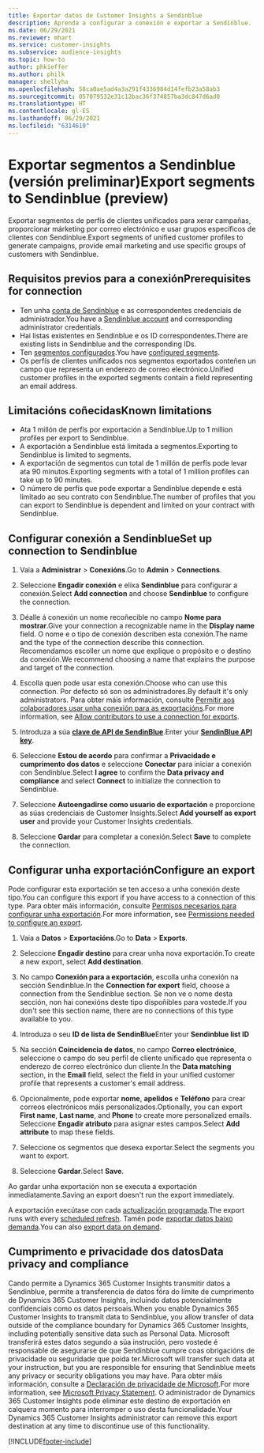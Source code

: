 ```yaml
---
title: Exportar datos de Customer Insights a Sendinblue
description: Aprenda a configurar a conexión e exportar a Sendinblue.
ms.date: 06/29/2021
ms.reviewer: mhart
ms.service: customer-insights
ms.subservice: audience-insights
ms.topic: how-to
author: phkieffer
ms.author: philk
manager: shellyha
ms.openlocfilehash: 58ca0ae5ad4a3a291f4336984d14fefb23a58ab3
ms.sourcegitcommit: 057079532e31c12bac36f374857ba3dc847d6ad0
ms.translationtype: HT
ms.contentlocale: gl-ES
ms.lasthandoff: 06/29/2021
ms.locfileid: "6314610"
---
```

# <a name="export-segments-to-sendinblue-preview"></a><span data-ttu-id="13586-103">Exportar segmentos a Sendinblue (versión preliminar)</span><span class="sxs-lookup"><span data-stu-id="13586-103">Export segments to Sendinblue (preview)</span></span>

<span data-ttu-id="13586-104">Exportar segmentos de perfís de clientes unificados para xerar campañas, proporcionar márketing por correo electrónico e usar grupos específicos de clientes con Sendinblue.</span><span class="sxs-lookup"><span data-stu-id="13586-104">Export segments of unified customer profiles to generate campaigns, provide email marketing and use specific groups of customers with Sendinblue.</span></span>

## <a name="prerequisites-for-connection"></a><span data-ttu-id="13586-105">Requisitos previos para a conexión</span><span class="sxs-lookup"><span data-stu-id="13586-105">Prerequisites for connection</span></span>

-   <span data-ttu-id="13586-106">Ten unha [conta de Sendinblue](https://www.sendinblue.com/) e as correspondentes credenciais de administrador.</span><span class="sxs-lookup"><span data-stu-id="13586-106">You have a [Sendinblue account](https://www.sendinblue.com/) and corresponding administrator credentials.</span></span>
-   <span data-ttu-id="13586-107">Hai listas existentes en Sendinblue e os ID correspondentes.</span><span class="sxs-lookup"><span data-stu-id="13586-107">There are existing lists in Sendinblue and the corresponding IDs.</span></span>
-   <span data-ttu-id="13586-108">Ten [segmentos configurados](segments.md).</span><span class="sxs-lookup"><span data-stu-id="13586-108">You have [configured segments](segments.md).</span></span>
-   <span data-ttu-id="13586-109">Os perfís de clientes unificados nos segmentos exportados conteñen un campo que representa un enderezo de correo electrónico.</span><span class="sxs-lookup"><span data-stu-id="13586-109">Unified customer profiles in the exported segments contain a field representing an email address.</span></span>

## <a name="known-limitations"></a><span data-ttu-id="13586-110">Limitacións coñecidas</span><span class="sxs-lookup"><span data-stu-id="13586-110">Known limitations</span></span>

- <span data-ttu-id="13586-111">Ata 1 millón de perfís por exportación a Sendinblue.</span><span class="sxs-lookup"><span data-stu-id="13586-111">Up to 1 million profiles per export to Sendinblue.</span></span>
- <span data-ttu-id="13586-112">A exportación a Sendinblue está limitada a segmentos.</span><span class="sxs-lookup"><span data-stu-id="13586-112">Exporting to Sendinblue is limited to segments.</span></span>
- <span data-ttu-id="13586-113">A exportación de segmentos cun total de 1 millón de perfís pode levar ata 90 minutos.</span><span class="sxs-lookup"><span data-stu-id="13586-113">Exporting segments with a total of 1 million profiles can take up to 90 minutes.</span></span> 
- <span data-ttu-id="13586-114">O número de perfís que pode exportar a Sendinblue depende e está limitado ao seu contrato con Sendinblue.</span><span class="sxs-lookup"><span data-stu-id="13586-114">The number of profiles that you can export to Sendinblue is dependent and limited on your contract with Sendinblue.</span></span>

## <a name="set-up-connection-to-sendinblue"></a><span data-ttu-id="13586-115">Configurar conexión a Sendinblue</span><span class="sxs-lookup"><span data-stu-id="13586-115">Set up connection to Sendinblue</span></span>

1. <span data-ttu-id="13586-116">Vaia a **Administrar** > **Conexións**.</span><span class="sxs-lookup"><span data-stu-id="13586-116">Go to **Admin** > **Connections**.</span></span>

1. <span data-ttu-id="13586-117">Seleccione **Engadir conexión** e elixa **Sendinblue** para configurar a conexión.</span><span class="sxs-lookup"><span data-stu-id="13586-117">Select **Add connection** and choose **Sendinblue** to configure the connection.</span></span>

1. <span data-ttu-id="13586-118">Déalle á conexión un nome recoñecible no campo **Nome para mostrar**.</span><span class="sxs-lookup"><span data-stu-id="13586-118">Give your connection a recognizable name in the **Display name** field.</span></span> <span data-ttu-id="13586-119">O nome e o tipo de conexión describen esta conexión.</span><span class="sxs-lookup"><span data-stu-id="13586-119">The name and the type of the connection describe this connection.</span></span> <span data-ttu-id="13586-120">Recomendamos escoller un nome que explique o propósito e o destino da conexión.</span><span class="sxs-lookup"><span data-stu-id="13586-120">We recommend choosing a name that explains the purpose and target of the connection.</span></span>

1. <span data-ttu-id="13586-121">Escolla quen pode usar esta conexión.</span><span class="sxs-lookup"><span data-stu-id="13586-121">Choose who can use this connection.</span></span> <span data-ttu-id="13586-122">Por defecto só son os administradores.</span><span class="sxs-lookup"><span data-stu-id="13586-122">By default it's only administrators.</span></span> <span data-ttu-id="13586-123">Para obter máis información, consulte [Permitir aos colaboradores usar unha conexión para as exportacións](connections.md#allow-contributors-to-use-a-connection-for-exports).</span><span class="sxs-lookup"><span data-stu-id="13586-123">For more information, see [Allow contributors to use a connection for exports](connections.md#allow-contributors-to-use-a-connection-for-exports).</span></span>

1. <span data-ttu-id="13586-124">Introduza a súa **[clave de API de SendinBlue](https://developers.sendinblue.com/docs/getting-started#:~:text=Get%20your%20API%20key&text=You%20can%20create%20one%20from,your%20settings%20This%20API%20key)**.</span><span class="sxs-lookup"><span data-stu-id="13586-124">Enter your **[SendinBlue API key](https://developers.sendinblue.com/docs/getting-started#:~:text=Get%20your%20API%20key&text=You%20can%20create%20one%20from,your%20settings%20This%20API%20key)**.</span></span>

1. <span data-ttu-id="13586-125">Seleccione **Estou de acordo** para confirmar a **Privacidade e cumprimento dos datos** e seleccione **Conectar** para iniciar a conexión con Sendinblue.</span><span class="sxs-lookup"><span data-stu-id="13586-125">Select **I agree** to confirm the **Data privacy and compliance** and select **Connect** to initialize the connection to Sendinblue.</span></span>

1. <span data-ttu-id="13586-126">Seleccione **Autoengadirse como usuario de exportación** e proporcione as súas credenciais de Customer Insights.</span><span class="sxs-lookup"><span data-stu-id="13586-126">Select **Add yourself as export user** and provide your Customer Insights credentials.</span></span>

1. <span data-ttu-id="13586-127">Seleccione **Gardar** para completar a conexión.</span><span class="sxs-lookup"><span data-stu-id="13586-127">Select **Save** to complete the connection.</span></span>

## <a name="configure-an-export"></a><span data-ttu-id="13586-128">Configurar unha exportación</span><span class="sxs-lookup"><span data-stu-id="13586-128">Configure an export</span></span>

<span data-ttu-id="13586-129">Pode configurar esta exportación se ten acceso a unha conexión deste tipo.</span><span class="sxs-lookup"><span data-stu-id="13586-129">You can configure this export if you have access to a connection of this type.</span></span> <span data-ttu-id="13586-130">Para obter máis información, consulte [Permisos necesarios para configurar unha exportación](export-destinations.md#set-up-a-new-export).</span><span class="sxs-lookup"><span data-stu-id="13586-130">For more information, see [Permissions needed to configure an export](export-destinations.md#set-up-a-new-export).</span></span>

1. <span data-ttu-id="13586-131">Vaia a **Datos** > **Exportacións**.</span><span class="sxs-lookup"><span data-stu-id="13586-131">Go to **Data** > **Exports**.</span></span>

1. <span data-ttu-id="13586-132">Seleccione **Engadir destino** para crear unha nova exportación.</span><span class="sxs-lookup"><span data-stu-id="13586-132">To create a new export, select **Add destination**.</span></span>

1. <span data-ttu-id="13586-133">No campo **Conexión para a exportación**, escolla unha conexión na sección Sendinblue.</span><span class="sxs-lookup"><span data-stu-id="13586-133">In the **Connection for export** field, choose a connection from the Sendinblue section.</span></span> <span data-ttu-id="13586-134">Se non ve o nome desta sección, non hai conexións deste tipo dispoñibles para vostede.</span><span class="sxs-lookup"><span data-stu-id="13586-134">If you don't see this section name, there are no connections of this type available to you.</span></span>

1. <span data-ttu-id="13586-135">Introduza o seu **ID de lista de SendinBlue**</span><span class="sxs-lookup"><span data-stu-id="13586-135">Enter your **Sendinblue list ID**</span></span> 

1. <span data-ttu-id="13586-136">Na sección **Coincidencia de datos**, no campo **Correo electrónico**, seleccione o campo do seu perfil de cliente unificado que representa o enderezo de correo electrónico dun cliente.</span><span class="sxs-lookup"><span data-stu-id="13586-136">In the **Data matching** section, in the **Email** field, select the field in your unified customer profile that represents a customer's email address.</span></span> 

1. <span data-ttu-id="13586-137">Opcionalmente, pode exportar **nome**, **apelidos** e **Teléfono** para crear correos electrónicos máis personalizados.</span><span class="sxs-lookup"><span data-stu-id="13586-137">Optionally, you can export **First name**, **Last name**, and **Phone**  to create more personalized emails.</span></span> <span data-ttu-id="13586-138">Seleccione **Engadir atributo** para asignar estes campos.</span><span class="sxs-lookup"><span data-stu-id="13586-138">Select **Add attribute** to map these fields.</span></span>

1. <span data-ttu-id="13586-139">Seleccione os segmentos que desexa exportar.</span><span class="sxs-lookup"><span data-stu-id="13586-139">Select the segments you want to export.</span></span> 

1. <span data-ttu-id="13586-140">Seleccione **Gardar**.</span><span class="sxs-lookup"><span data-stu-id="13586-140">Select **Save**.</span></span>

<span data-ttu-id="13586-141">Ao gardar unha exportación non se executa a exportación inmediatamente.</span><span class="sxs-lookup"><span data-stu-id="13586-141">Saving an export doesn't run the export immediately.</span></span>

<span data-ttu-id="13586-142">A exportación execútase con cada [actualización programada](system.md#schedule-tab).</span><span class="sxs-lookup"><span data-stu-id="13586-142">The export runs with every [scheduled refresh](system.md#schedule-tab).</span></span> <span data-ttu-id="13586-143">Tamén pode [exportar datos baixo demanda](export-destinations.md#run-exports-on-demand).</span><span class="sxs-lookup"><span data-stu-id="13586-143">You can also [export data on demand](export-destinations.md#run-exports-on-demand).</span></span> 


## <a name="data-privacy-and-compliance"></a><span data-ttu-id="13586-144">Cumprimento e privacidade dos datos</span><span class="sxs-lookup"><span data-stu-id="13586-144">Data privacy and compliance</span></span>

<span data-ttu-id="13586-145">Cando permite a Dynamics 365 Customer Insights transmitir datos a Sendinblue, permite a transferencia de datos fóra do límite de cumprimento de Dynamics 365 Customer Insights, incluíndo datos potencialmente confidenciais como os datos persoais.</span><span class="sxs-lookup"><span data-stu-id="13586-145">When you enable Dynamics 365 Customer Insights to transmit data to Sendinblue, you allow transfer of data outside of the compliance boundary for Dynamics 365 Customer Insights, including potentially sensitive data such as Personal Data.</span></span> <span data-ttu-id="13586-146">Microsoft transferirá estes datos segundo a súa instrución, pero vostede é responsable de asegurarse de que Sendinblue cumpre coas obrigacións de privacidade ou seguridade que poida ter.</span><span class="sxs-lookup"><span data-stu-id="13586-146">Microsoft will transfer such data at your instruction, but you are responsible for ensuring that Sendinblue meets any privacy or security obligations you may have.</span></span> <span data-ttu-id="13586-147">Para obter máis información, consulte a [Declaración de privacidade de Microsoft](https://go.microsoft.com/fwlink/?linkid=396732).</span><span class="sxs-lookup"><span data-stu-id="13586-147">For more information, see [Microsoft Privacy Statement](https://go.microsoft.com/fwlink/?linkid=396732).</span></span>
<span data-ttu-id="13586-148">O administrador de Dynamics 365 Customer Insights pode eliminar este destino de exportación en calquera momento para interromper o uso desta funcionalidade.</span><span class="sxs-lookup"><span data-stu-id="13586-148">Your Dynamics 365 Customer Insights administrator can remove this export destination at any time to discontinue use of this functionality.</span></span>


[!INCLUDE[footer-include](../includes/footer-banner.md)]
